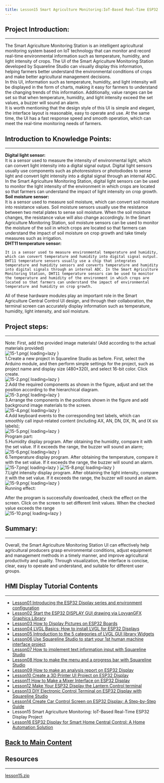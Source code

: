 ```yaml
---
title: Lesson15 Smart Agriculture Monitoring:IoT-Based Real-Time ESP32 Display Project
---
```


## **Project Introduction:**
-----

The Smart Agriculture Monitoring Station is an intelligent agricultural monitoring system based on IoT technology that can monitor and record real-time environmental information such as temperature, humidity, and light intensity of crops. The UI of the Smart Agriculture Monitoring Station developed by Squareline Studio can visually display this information, helping farmers better understand the environmental conditions of crops and make better agricultural management decisions.   
In this UI, information such as temperature, humidity, and light intensity will be displayed in the form of charts, making it easy for farmers to understand the changing trends of this information. Additionally, value ranges can be set so that when temperature, humidity, and light intensity exceed the set values, a buzzer will sound an alarm.   
It is worth mentioning that the design style of this UI is simple and elegant, the interface layout is reasonable, easy to operate and use. At the same time, the UI has a fast response speed and smooth operation, which can meet the real-time monitoring needs of farmers.

## **Introduction to Knowledge Points:**
------

**Digital light sensor:**    
It is a sensor used to measure the intensity of environmental light, which can convert light intensity into a digital signal output. Digital light sensors usually use components such as photoresistors or photodiodes to sense light and convert light intensity into a digital signal through an internal ADC. In the Smart Agriculture Monitoring Station, digital light sensors can be used to monitor the light intensity of the environment in which crops are located so that farmers can understand the impact of light intensity on crop growth.   
**Soil moisture sensor:**   
It is a sensor used to measure soil moisture, which can convert soil moisture into resistance values. Soil moisture sensors usually use the resistance between two metal plates to sense soil moisture. When the soil moisture changes, the resistance value will also change accordingly. In the Smart Agriculture Monitoring Station, soil moisture sensors can be used to monitor the moisture of the soil in which crops are located so that farmers can understand the impact of soil moisture on crop growth and take timely measures such as irrigation.   
**DHT11 temperature sensor:**

```
It is a sensor used to measure environmental temperature and humidity, which can convert temperature and humidity into digital signal output. DHT11 temperature sensors usually use a chip that integrates temperature and humidity sensors and converts temperature and humidity into digital signals through an internal ADC. In the Smart Agriculture Monitoring Station, DHT11 temperature sensors can be used to monitor the temperature and humidity of the environment in which crops are located so that farmers can understand the impact of environmental temperature and humidity on crop growth.
```

All of these hardware modules play an important role in the Smart Agriculture Central Control UI design, and through their collaboration, the terminal screen can accurately display information such as temperature, humidity, light intensity, and soil moisture.

## **Project steps:**
------

Note: First, add the provided image materials! (Add according to the actual materials provided)   
![15-1.png](https://wiki.elecrow.com/images/3/34/15-1.png){ loading=lazy }   
1.Create a new project in Squareline Studio as before. First, select the Arduino module, and then perform simple settings for the project, such as project name and display size (480*320), and select 16-bit color. Click create.   
![15-2.png](https://wiki.elecrow.com/images/c/cf/15-2.png){ loading=lazy }    
2.Add the required components as shown in the figure, adjust and set the position according to the hierarchical diagram.   
![15-3.png](https://wiki.elecrow.com/images/5/5a/15-3.png){ loading=lazy }   
3.Arrange the components in the positions shown in the figure and add background image materials to the screen.   
![15-4.png](https://wiki.elecrow.com/images/9/94/15-4.png){ loading=lazy }   
4.Add keyboard events to the corresponding text labels, which can smoothly call input-related content (including AX, AN, DN, DX, IN, and IX six labels);   
![15-5.png](https://wiki.elecrow.com/images/5/50/15-5.png){ loading=lazy }   
Program part:   
5.Humidity display program. After obtaining the humidity, compare it with the set value. If it exceeds the range, the buzzer will sound an alarm;   
![15-6.png](https://wiki.elecrow.com/images/a/a8/15-6.png){ loading=lazy }   
6.Temperature display program. After obtaining the temperature, compare it with the set value. If it exceeds the range, the buzzer will sound an alarm.   
![15-7.png](https://wiki.elecrow.com/images/7/7a/15-7.png){ loading=lazy }
![15-8.png](https://wiki.elecrow.com/images/0/0c/15-8.png){ loading=lazy }    
7.Light intensity display program. After obtaining the light intensity, compare it with the set value. If it exceeds the range, the buzzer will sound an alarm.    
![15-9.png](https://wiki.elecrow.com/images/2/2f/15-9.png){ loading=lazy }   
Running effect:   

After the program is successfully downloaded, check the effect on the screen. Click on the screen to set different limit values. When the checked value exceeds the range   
![15-10.png](https://wiki.elecrow.com/images/7/75/15-10.png){ loading=lazy }

## **Summary:**
-----

Overall, the Smart Agriculture Monitoring Station UI can effectively help agricultural producers grasp environmental conditions, adjust equipment and management methods in a timely manner, and improve agricultural productivity and quality. Through visualization, the interface is concise, clear, easy to operate and understand, and suitable for different user groups.

## **HMI Display Tutorial Contents**
-----

- [Lesson01 Introducing the ESP32 Display series and environment configuration](./lesson01-introducing-the-esp32-display-series-and-environment-configuration.md)
- [Lesson02 Start the ESP32 DISPLAY GUI drawing via LovyanGFX Graphics Library](./lesson02-start-the-esp32-display-gui-drawing-via-lovyangfx-graphics-library.md)
- [Lesson03 How to Display Pictures on ESP32 Boards](./lesson03-how-to-display-pictures-on-esp32-boards.md)
- [Lesson04 LVGL Basics: How to install LVGL for ESP32 Displays](./lesson04-lvgl-basics-how-to-install-lvgl-for-esp32-displays.md)
- [Lesson05 Introduction to the 5 categories of LVGL GUI library Widgets](./lesson05-introduction-to-the-5-categories-of-lvgl-gui-library-widgets.md)
- [Lesson06 Use Squareline Studio to start your 1st human machine interface project](./lesson06-use-squareline-studio-to-start-your-1st-human-machine-interface-project.md)
- [Lesson07 How to implement text information input with Squareline Studio](./lesson07-how-to-implement-text-information-input-with-squareline-studio.md)
- [Lesson08 How to make the menu and a progress bar with Squareline Studio](./lesson08-how-to-make-the-menu-and-a-progress-bar-with-squareline-studio.md)
- [Lesson09 How to make an analysis report on ESP32 Display](./lesson09-how-to-make-an-analysis-report-on-esp32-display.md)
- [Lesson10 Create a 3D Printer UI Project on ESP32 Display](./lesson10-create-a-3d-printer-ui-project-on-esp32-display.md)
- [Lesson11 How to Make a Mixer Interface on ESP32 Display](./lesson11-how-to-make-a-mixer-interface-on-esp32-display.md)
- [Lesson12 Make Your ESP32 Display the Lantern Control terminal](./lesson12-make-your-esp32-display-the-lantern-control-terminal.md)
- [Lesson13 DIY Electronic Control Terminal on ESP32 Display with Squareline Studio](./lesson13-diy-electronic-control-terminal-on-esp32-display-with-squareline-studio.md)
- [Lesson14 Create Car Control Screen on ESP32 Display: A Step-by-Step Guide](./lesson14-create-car-control-screen-on-esp32-display-a-step-by-step-guide.md)
- Lesson15 Smart Agriculture Monitoring: IoT-Based Real-Time ESP32 Display Project
- [Lesson16 ESP32 Display for Smart Home Central Control: A Home Automation Solution](./lesson16-esp32-display-for-smart-home-central-control-a-home-automation-solution.md)

## **[Back to Main Content](../../Tutorials/lvgl-esp32-display-tutorial-a-step-by-step-guide-to-lvgl-gui-development.md)** 

## Resources
----

[lesson15.zip](https://wiki.elecrow.com/images/9/90/ESP-Display-lesson15.zip)